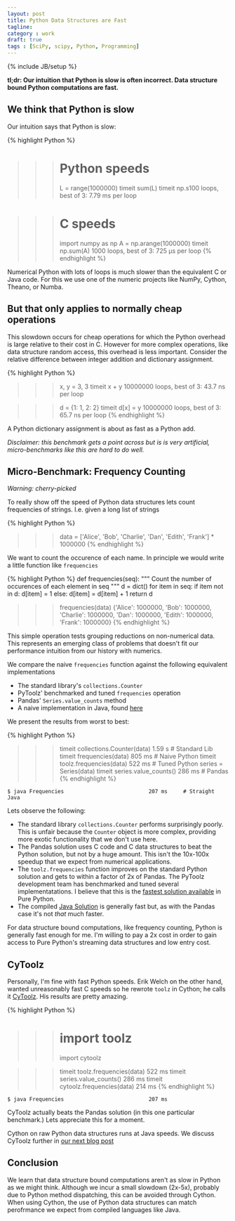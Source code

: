 ```yaml
---
layout: post
title: Python Data Structures are Fast
tagline:
category : work
draft: true
tags : [SciPy, scipy, Python, Programming]
---
```

{% include JB/setup %}

**tl;dr: Our intuition that Python is slow is often incorrect.  Data structure
bound Python computations are fast.**


## We think that Python is slow

Our intuition says that Python is slow:

{% highlight Python %}
>>> # Python speeds
>>> L = range(1000000)
>>> timeit sum(L)
timeit np.s100 loops, best of 3: 7.79 ms per loop

>>> # C speeds
>>> import numpy as np
>>> A = np.arange(1000000)
>>> timeit np.sum(A)
1000 loops, best of 3: 725 µs per loop
{% endhighlight %}

Numerical Python with lots of loops is much slower than the equivalent C or
Java code.  For this we use one of the numeric projects like NumPy, Cython,
Theano, or Numba.


## But that only applies to normally cheap operations

This slowdown occurs for cheap operations for which the Python overhead
is large relative to their cost in C.  However for more complex operations,
like data structure random access, this overhead is less important.  Consider
the relative difference between integer addition and dictionary assignment.

{% highlight Python %}
>>> x, y = 3, 3
>>> timeit x + y
10000000 loops, best of 3: 43.7 ns per loop

>>> d = {1: 1, 2: 2}
>>> timeit d[x] = y
10000000 loops, best of 3: 65.7 ns per loop
{% endhighlight %}

A Python dictionary assignment is about as fast as a Python add.

*Disclaimer: this benchmark gets a point across but is is very artificial,
micro-benchmarks like this are hard to do well.*


## Micro-Benchmark: Frequency Counting

*Warning: cherry-picked*

To really show off the speed of Python data structures lets count frequencies
of strings.  I.e. given a long list of strings

{% highlight Python %}
>>> data = ['Alice', 'Bob', 'Charlie', 'Dan', 'Edith', 'Frank'] * 1000000
{% endhighlight %}

We want to count the occurence of each name.  In principle we would write a
little function like `frequencies`

{% highlight Python %}
def frequencies(seq):
    """ Count the number of occurences of each element in seq """
    d = dict()
    for item in seq:
        if item not in d:
            d[item] = 1
        else:
            d[item] = d[item] + 1
    return d

>>> frequencies(data)
{'Alice': 1000000,
 'Bob': 1000000,
 'Charlie': 1000000,
 'Dan': 1000000,
 'Edith': 1000000,
 'Frank': 1000000}
{% endhighlight %}

This simple operation tests grouping reductions on non-numerical data.
This represents an emerging class of problems that doesn't fit our
performance intuition from our history with numerics.

We compare the naive `frequencies` function against the following equivalent implementations

*   The standard library's `collections.Counter`
*   PyToolz' benchmarked and tuned `frequencies` operation
*   Pandas' `Series.value_counts` method
*   A naive implementation in Java, found [here](https://gist.github.com/mrocklin/3a774401288a5aad12c6)

We present the results from worst to best:


{% highlight Python %}
>>> timeit collections.Counter(data)        1.59  s     # Standard Lib
>>> timeit frequencies(data)                 805 ms     # Naive Python
>>> timeit toolz.frequencies(data)           522 ms     # Tuned Python
>>> series = Series(data)
>>> timeit series.value_counts()             286 ms     # Pandas
{% endhighlight %}
~~~~~~~~~~
$ java Frequencies                           207 ms     # Straight Java
~~~~~~~~~~

Lets observe the following:

*   The standard library `collections.Counter` performs surprisingly poorly.
    This is unfair because the `Counter` object is more complex,
    providing more exotic functionality that we don't use here.
*   The Pandas solution uses C code and C data structures to beat the Python
    solution, but not by a huge amount.  This isn't the 10x-100x speedup that
    we expect from numerical applications.
*   The `toolz.frequencies` function improves on the standard Python solution
    and gets to within a factor of 2x of Pandas.   The PyToolz development team
    has benchmarked and tuned several implementatations.  I believe that this is
    the [fastest solution available](http://toolz.readthedocs.org/en/latest/_modules/toolz/itertoolz.html#frequencies) in Pure Python.
*   The compiled [Java Solution](https://gist.github.com/mrocklin/3a774401288a5aad12c6)
    is generally fast but, as with the Pandas case it's not *that* much faster.

For data structure bound computations, like frequency counting, Python is
generally fast enough for me.  I'm willing to pay a 2x cost in order to gain
access to Pure Python's streaming data structures and low entry cost.


CyToolz
-------

Personally, I'm fine with fast Python speeds.  Erik Welch on the other hand,
wanted unreasonably fast C speeds so he rewrote `toolz` in Cython;  he calls it
[CyToolz](http://github.com/pytoolz/cytoolz/).  His results are pretty amazing.

{% highlight Python %}
>>> # import toolz
>>> import cytoolz

>>> timeit toolz.frequencies(data)           522 ms
>>> timeit series.value_counts()             286 ms
>>> timeit cytoolz.frequencies(data)         214 ms
{% endhighlight %}
~~~~~~~~~~
$ java Frequencies                           207 ms
~~~~~~~~~~

CyToolz actually beats the Pandas solution (in this one particular benchmark.)  Lets appreciate this for a moment.

Cython on raw Python data structures runs at Java speeds.  We discuss CyToolz
further in [our next blog
post](http://matthewrocklin.com/blog/work/2014/05/01/Introducing-CyToolz/)


Conclusion
----------

We learn that data structure bound computations aren't as slow in Python as we
might think.  Although we incur a small slowdown (2x-5x), probably due to
Python method dispatching, this can be avoided through Cython. When using
Cython, the use of Python data structures can match perofrmance we expect from
compiled languages like Java.
